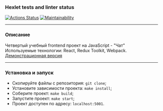 ### Hexlet tests and linter status
[![Actions Status](https://github.com/Andrew52F/frontend-project-12/workflows/hexlet-check/badge.svg)](https://github.com/Andrew52F/frontend-project-12/actions)
[![Maintainability](https://api.codeclimate.com/v1/badges/141c289c6fb3c3399719/maintainability)](https://codeclimate.com/github/Andrew52F/frontend-project-12/maintainability)

----
### Описание


Четвертый учебный frontend проект на JavaScript - "Чат"<br>
Используемые технологии: React, Redux Toolkit, Webpack.<br>
[Демонстрационная версия](https://frontend-chat-1.herokuapp.com/)

---

### Установка и запуск

- Скопируйте файлы с репозитория: `git clone`;
- Установите зависимости проекта: `make install`;
- Соберите проект: `make build`;
- Запустите проект: `make start`;
- Проект доступен по адресу: `localhost:5001`.

